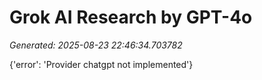 # Grok AI Research by GPT-4o
*Generated: 2025-08-23 22:46:34.703782*

{'error': 'Provider chatgpt not implemented'}